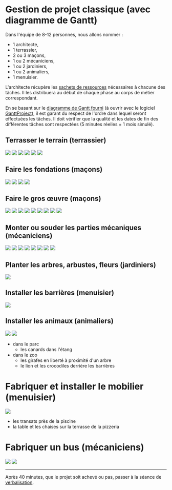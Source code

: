 # Gestion de projet classique (avec diagramme de Gantt)

Dans l'équipe de 8-12 personnes, nous allons nommer :

-  1 architecte,
-  1 terrassier,
-  2 ou 3 maçons,
-  1 ou 2 mécaniciens,
-  1 ou 2 jardiniers,
-  1 ou 2 animaliers,
-  1 menuisier.

L'architecte récupère les [sachets de ressources](ressources/ressources.md) nécessaires à chacune des tâches.
Il les distribuera au début de chaque phase au corps de métier correspondant.

En se basant sur le [diagramme de Gantt fourni](https://github.com/benel/agile-vs-gantt/releases/download/1.0/gantt.gan) (à ouvrir avec le logiciel [GanttProject](https://www.ganttproject.biz/download/gp30)), il est garant du respect de l'ordre dans lequel seront effectuées les tâches.
Il doit vérifier que la qualité et les dates de fin des différentes tâches sont respectées (5 minutes réelles = 1 mois simulé).

## Terrasser le terrain (terrassier)

![](DSC08125.jpg)
![](DSC08126.jpg)
![](DSC08128.jpg)
![](DSC08123.jpg)
![](DSC08124.jpg)
![](DSC08319.jpg)

## Faire les fondations (maçons)

![](DSC08127.jpg)
![](DSC08129.jpg)
![](DSC08136.jpg)
![](DSC08155.jpg)

## Faire le gros œuvre (maçons) 

![](DSC08130.jpg)
![](DSC08150.jpg)
![](DSC08320.jpg)
![](DSC08133.jpg)
![](DSC08134.jpg)
![](DSC08135.jpg)
![](DSC08137.jpg)
![](DSC08139.jpg)
![](DSC08152.jpg)

## Monter ou souder les parties mécaniques (mécaniciens)

![](DSC08149.jpg)
![](DSC08138.jpg)
![](DSC08144.jpg)
![](DSC08119.jpg)
![](DSC08146.jpg)
![](DSC08120.jpg)
![](DSC08147.jpg)
![](DSC08324.jpg)

## Planter les arbres, arbustes, fleurs (jardiniers)

![](DSC08115.jpg)

## Installer les barrières (menuisier)

![](DSC08143.jpg)

## Installer les animaux (animaliers)

![](DSC08114.jpg)
![](DSC08321.jpg)

- dans le parc
  - les canards dans l'étang
- dans le zoo
  - les girafes en liberté à proximité d'un arbre
  - le lion et les crocodiles derrière les barrières

# Fabriquer et installer le mobilier (menuisier)

![](DSC08117.jpg)

- les transats près de la piscine
- la table et les chaises sur la terrasse de la pizzeria

# Fabriquer un bus (mécaniciens)

![](DSC08122.jpg)
![](DSC08323.jpg)

---

Après 40 minutes, que le projet soit achevé ou pas, passer à la séance de [verbalisation](debriefing.md).
